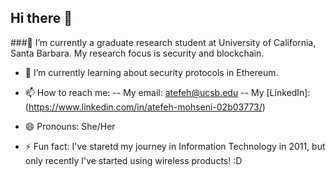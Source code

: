 ## Hi there 👋

###🔭 I’m currently a graduate research student at University of California, Santa Barbara. My research focus is security and blockchain.

- 🌱 I’m currently learning about security protocols in Ethereum. 

- 📫 How to reach me: 
-- My email: atefeh@ucsb.edu
-- My [LinkedIn]: (https://www.linkedin.com/in/atefeh-mohseni-02b03773/)

- 😄 Pronouns: She/Her

- ⚡ Fun fact: 
I've staretd my journey in Information Technology in 2011, but only recently I've started using wireless products! :D 
